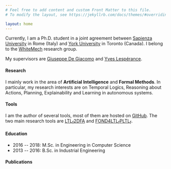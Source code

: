 ```yaml
---
# Feel free to add content and custom Front Matter to this file.
# To modify the layout, see https://jekyllrb.com/docs/themes/#overriding-theme-defaults

layout: home
---
```


Currently, I am a Ph.D. student in a joint agreement between
[Sapienza University](https://www.uniroma1.it/en/pagina-strutturale/home) in Rome (Italy) and
[York University](https://www.yorku.ca/index.html) in Toronto (Canada). I belong to the 
[WhiteMech](https://whitemech.github.io) research group.

My supervisors are [Giuseppe De Giacomo](https://www.dis.uniroma1.it/degiacom/) and 
[Yves Lespérance](https://www.eecs.yorku.ca/~lesperan/).
                   
#### Research

I mainly work in the area of **Artificial Intelligence** and **Formal Methods**. In particular, 
my research interests are on Temporal Logics, Reasoning about Actions, Planning, Explainability and Learning 
in autonomous systems.

#### Tools
I am the author of several tools, most of them are hosted on [GitHub](https://github.com/francescofuggitti). The two main
research tools are [LTL<sub>f</sub>2DFA](http://ltlf2dfa.diag.uniroma1.it) and 
[FOND4LTL<sub>f</sub>PLTL<sub>f</sub>](http://fond4ltlfpltl.diag.uniroma1.it/).


####  Education

- 2016 -- 2018: M.Sc. in Engineering in Computer Science
- 2013 -- 2016: B.Sc. in Industrial Engineering

#### Publications

<script src="https://bibbase.org/show?bib=https%3A%2F%2Fwww.eecs.yorku.ca%2F~fuggitti%2Ffrancesco.bib&theme=default&jsonp=1"></script>

